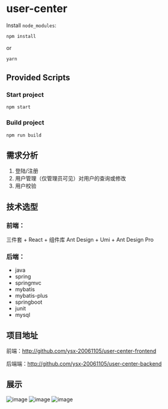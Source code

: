 # user-center

Install `node_modules`:

```bash
npm install
```

or

```bash
yarn
```

## Provided Scripts


### Start project

```bash
npm start
```

### Build project

```bash
npm run build
```

## 需求分析
1. 登陆/注册
2. 用户管理（仅管理员可见）对用户的查询或修改
3. 用户校验

## 技术选型

### 前端：

三件套 + React + 组件库 Ant Design + Umi + Ant Design Pro

### 后端：

- java
- spring
- springmvc
- mybatis
- mybatis-plus
- springboot
- junit
- mysql

## 项目地址
前端：http://github.com/ysx-20061105/user-center-frontend

后端端：http://github.com/ysx-20061105/user-center-backend


## 展示
![image](https://github.com/ysx-20061105/user-center-frontend/assets/121438322/e6fb72c3-5210-441c-87c4-6873aeb8bca4)
![image](https://github.com/ysx-20061105/user-center-frontend/assets/121438322/8364f3f7-b21f-46bc-b4d5-8f9fabf26fc2)
![image](https://github.com/ysx-20061105/user-center-frontend/assets/121438322/1031247e-b033-4759-ad51-3507c1e28ea4)





